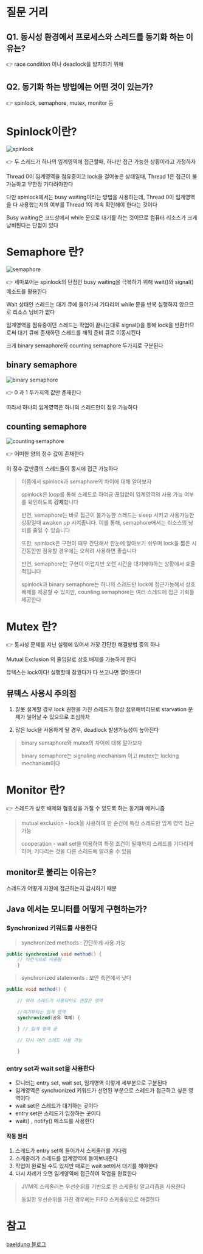 # 질문 거리

## Q1. 동시성 환경에서 프로세스와 스레드를 동기화 하는 이유는?

👉 race condition 이나 deadlock을 방지하기 위해

## Q2. 동기화 하는 방법에는 어떤 것이 있는가?

👉 spinlock, semaphore, mutex, monitor 등

# Spinlock이란?

![spinlock](https://images.velog.io/images/hahahaa8642/post/0669432e-d60e-4692-b3cd-7fb4a0b466c2/spinlock.png)

👉 두 스레드가 하나의 임계영역에 접근할때, 하나만 접근 가능한 상황이라고 가정하자

Thread 0이 임계영역을 점유중이고 lock을 걸어놓은 상태일때, Thread 1은 접근이 불가능하고 무한정 기다려야한다

다만 spinlock에서는 busy waiting이라는 방법을 사용하는데, Thread 0이 임계영역을 다 사용했는지의 여부를 Thread 1이  계속 확인해야 한다는 것이다

Busy waiting은 코드상에서 while 문으로 대기를 하는 것이므로 컴퓨터 리소스가 크게 낭비된다는 단점이 있다

# Semaphore 란?

![semaphore](https://images.velog.io/images/hahahaa8642/post/082db215-cfba-4303-bf39-077eb3bb05ce/%EC%84%B8%EB%A7%88%ED%8F%AC%EC%96%B4.png)

👉 세마포어는 spinlock의 단점인 busy waiting을 극복하기 위해 wait()와 signal() 메소드를 활용한다

Wait 상태인 스레드는 대기 큐에 들어가서 기다리며 while 문을 반복 실행하지 않으므로 리소스 낭비가 없다

임계영역을 점유중이던 스레드는 작업이 끝나는대로 signal()을 통해 lock을 반환하므로써 대기 큐에 존재하던 스레드를 깨워 준비 큐로 이동시킨다

크게 binary semaphore와 counting semaphore 두가지로 구분된다

## binary semaphore

![binary semaphore](https://images.velog.io/images/hahahaa8642/post/d22c5a91-9930-49e6-a260-9c5d9463141e/%EC%9D%B4%EC%A7%84%20%EC%84%B8%EB%A7%88%ED%8F%AC%EC%96%B4.png)

👉 0 과 1 두가지의 값만 존재한다

따라서 하나의 임계영역은 하나의 스레드만이 점유 가능하다

## counting semaphore

![counting semaphore](https://images.velog.io/images/hahahaa8642/post/6c43b134-6dd9-4c9d-aa61-d70b8f5ecd3c/%EC%B9%B4%EC%9A%B4%ED%8C%85%20%EC%84%B8%EB%A7%88%ED%8F%AC%EC%95%84.png)

👉 어떠한 양의 정수 값이 존재한다

이 정수 값만큼의 스레드들이 동시에 접근 가능하다

> 이쯤에서 spinlock과 semaphore의 차이에 대해 알아보자
>
> spinlock은 loop를 통해 스레드로 하여금 끊임없이 임계영역의 사용 가능 여부를 확인하도록 **강제**합니다
>
> 반면, semaphore는 바로 접근이 불가능한 스레드는 sleep 시키고 사용가능한 상황일때 awaken up 시켜줍니다.
> 이를 통해, semaphore에서는 리소스의 낭비를 줄일 수 있습니다
>
> 또한, spinlock은 구현이 매우 간단해서 한눈에 알아보기 쉬우며 lock을 짧은 시간동안만 점유할 경우에는 오히려 사용하면 좋습니다
>
> 반면, semaphore는 구현이 어렵지만 오랜 시간을 대기해야하는 상황에서 효율적입니다
>
> spinlock과 binary semaphore는 하나의 스레드만 lock에 접근가능해서 상호 배제를 제공할 수 있지만, counting semaphore는 여러 스레드에 접근 기회를 제공한다

# Mutex 란?

👉 동시성 문제를 지닌 실행에 있어서 가장 간단한 해결방법 중의 하나

Mutual Exclusion 의 줄임말로 상호 배제를 가능하게 한다

뮤텍스는 lock이다! 실행할때 잠궜다가 다 쓰고나면 열어둔다!

## 뮤텍스 사용시 주의점

1. 잘못 설계할 경우 lock 권한을 가진 스레드가 항상 점유해버리므로 starvation 문제가 일어날 수 있으므로 조심하자

2. 많은 lock을 사용하게 될 경우, deadlock 발생가능성이 높아진다

> binary semaphore와 mutex의 차이에 대해 알아보자
>
> binary semaphore는 signaling mechanism 이고 mutex는 locking mechanism이다

# Monitor 란?

👉 스레드가 상호 배제와 협동성을 가질 수 있도록 하는 동기화 메커니즘

> mutual exclusion - lock을 사용하여 한 순간에 특정 스레드만 임계 영역 접근 가능
>
> cooperation - wait set을 이용하여 특정 조건이 될때까지 스레드를 기다리게 하며, 기다리는 것을 다른 스레드에 알려줄 수 있음

## monitor로 불리는 이유는?

스레드가 어떻게 자원에 접근하는지 감시하기 때문

## Java 에서는 모니터를 어떻게 구현하는가?

### Synchronized 키워드를 사용한다

> synchronized methods : 간단하게 사용 가능

```java
public synchronized void method() {
    // 이런식으로 사용됨
    }
```

> synchronized statements : 보안 측면에서 낫다


```java
public void method() {
    
    // 여러 스레드가 사용되어도 괜찮은 영역
    
    //여기부터는 임계 영역
    synchronized(공유 객체) {
        
    } // 임계 영역 끝
    
    // 다시 여러 스레드 사용 가능
    
    }
```

### entry set과 wait set을 사용한다

- 모니터는 entry set, wait set, 임계영역 이렇게 세부분으로 구분된다
- 임계영역은 synchronized 키워드가 선언된 부분으로 스레드가 접근하고 싶은 영역이다
- wait set은 스레드가 대기하는 곳이다
- entry set은 스레드가 입장하는 곳이다
- wait() , notify() 메소드를 사용한다

#### 작동 원리

1. 스레드가 entry set에 들어가서 스케줄러를 기다림
2. 스케줄러가 스레드를 임계영역에 들여보내준다
3. 작업이 완료될 수도 있지만 때로는 wait set에서 대기를 해야한다
4. 다시 차례가 오면 임계영역에 접근하여 작업을 완료한다

> JVM의 스케줄러는 우선순위를 기반으로 한 스케줄링 알고리즘을 사용한다
>
> 동일한 우선순위를 가진 경우에는 FIFO 스케줄링으로 해결한다

# 참고

[baeldung 블로그](https://www.baeldung.com/cs/)